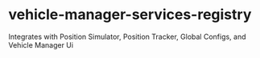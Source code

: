 # vehicle-manager-services-registry
Integrates with Position Simulator, Position Tracker, Global Configs, and Vehicle Manager Ui 
